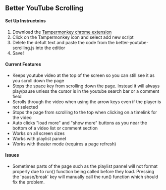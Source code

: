 ## Better YouTube Scrolling

#### Set Up Instructoins
1. Download the [Tampermonkey chrome extension](https://chrome.google.com/webstore/detail/tampermonkey/dhdgffkkebhmkfjojejmpbldmpobfkfo)
2. Click on the Tampermonkey icon and select add new script
3. Delete the defult text and paste the code from the better-youtube-scrolling.js into the editior
4. Save!

#### Current Features
* Keeps youtube video at the top of the screen so you can still see it as you scroll down the page
* Stops the space key from scrolling down the page. Instead it will always play/pause unless the cursor is in the youtube search bar or a comment field
* Scrolls through the video when using the arrow keys even if the player is not selected
* Stops the page from scrolling to the top when clicking on a timelink for the video
* Auto clicks "load more" and "show more" buttons as you near the bottom of a video list or comment section
* Works on all screen sizes
* Works with playlist pannel
* Works with theater mode (requires a page refresh)

#### Issues
* Sometimes parts of the page such as the playlist pannel will not format properly due to run() function being called before they load. Pressing the 'pause/break' key will manually call the run() function which should fix the problem. 